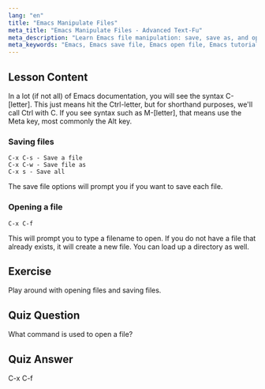 ```yaml
---
lang: "en"
title: "Emacs Manipulate Files"
meta_title: "Emacs Manipulate Files - Advanced Text-Fu"
meta_description: "Learn Emacs file manipulation: save, save as, and open files using C-x C-s, C-x C-w, and C-x C-f commands. Master essential Emacs file operations!"
meta_keywords: "Emacs, Emacs save file, Emacs open file, Emacs tutorial, Linux commands, beginner Emacs, Emacs guide"
---
```


## Lesson Content

In a lot (if not all) of Emacs documentation, you will see the syntax C-[letter]. This just means hit the Ctrl-letter, but for shorthand purposes, we'll call Ctrl with C. If you see syntax such as M-[letter], that means use the Meta key, most commonly the Alt key.

### Saving files

```
C-x C-s - Save a file
C-x C-w - Save file as
C-x s - Save all
```

The save file options will prompt you if you want to save each file.

### Opening a file

```
C-x C-f
```

This will prompt you to type a filename to open. If you do not have a file that already exists, it will create a new file. You can load up a directory as well.

## Exercise

Play around with opening files and saving files.

## Quiz Question

What command is used to open a file?

## Quiz Answer

C-x C-f
